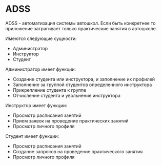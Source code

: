 # ADSS

ADSS - автоматизация системы автошкол. Если быть конкретнее то приложение затрагивает только практические занятия в автошколе.

Имеются следующие сущности:

- Администратор
- Инструктор
- Студент

Администратор имеет функции:

- Создание студента или инструктора, и заполнение их профилей
- Заполнение за группой студентов определенного инструктора
- Прикрепление студента к группе
- Отчисление студента и увольнение инструктора

Инструктор имеет функции:

- Просмотр расписания занятий
- Прием заявок на проведение практических занятий
- Просмотр личного профиля

Студент имеет функции:

- Просмотр расписания занятий
- Создание запросов на проведение практического занятия
- Просмотр личного профиля
